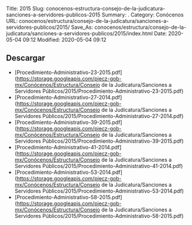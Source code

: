 Title: 2015
Slug: conocenos-estructura-consejo-de-la-judicatura-sanciones-a-servidores-publicos-2015
Summary: .
Category: Conócenos
URL: conocenos/estructura/consejo-de-la-judicatura/sanciones-a-servidores-publicos/2015/
Save_As: conocenos/estructura/consejo-de-la-judicatura/sanciones-a-servidores-publicos/2015/index.html
Date: 2020-05-04 09:12
Modified: 2020-05-04 09:12






## Descargar


* [Procedimiento-Administrativo-23-2015.pdf](https://storage.googleapis.com/pjecz-gob-mx/Conócenos/Estructura/Consejo de la Judicatura/Sanciones a Servidores Públicos/2015/Procedimiento-Administrativo-23-2015.pdf)
* [Procedimiento-Administrativo-27-2014.pdf](https://storage.googleapis.com/pjecz-gob-mx/Conócenos/Estructura/Consejo de la Judicatura/Sanciones a Servidores Públicos/2015/Procedimiento-Administrativo-27-2014.pdf)
* [Procedimiento-Administrativo-39-2015.pdf](https://storage.googleapis.com/pjecz-gob-mx/Conócenos/Estructura/Consejo de la Judicatura/Sanciones a Servidores Públicos/2015/Procedimiento-Administrativo-39-2015.pdf)
* [Procedimiento-Administrativo-41-2014.pdf](https://storage.googleapis.com/pjecz-gob-mx/Conócenos/Estructura/Consejo de la Judicatura/Sanciones a Servidores Públicos/2015/Procedimiento-Administrativo-41-2014.pdf)
* [Procedimiento-Administrativo-53-2014.pdf](https://storage.googleapis.com/pjecz-gob-mx/Conócenos/Estructura/Consejo de la Judicatura/Sanciones a Servidores Públicos/2015/Procedimiento-Administrativo-53-2014.pdf)
* [Procedimiento-Administrativo-58-2015.pdf](https://storage.googleapis.com/pjecz-gob-mx/Conócenos/Estructura/Consejo de la Judicatura/Sanciones a Servidores Públicos/2015/Procedimiento-Administrativo-58-2015.pdf)


